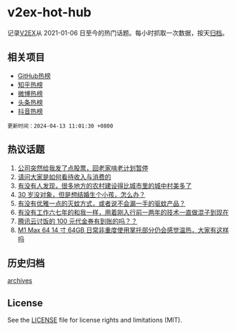 # v2ex-hot-hub

 记录[V2EX](https://www.v2ex.com/)从 2021-01-06 日至今的热门话题。每小时抓取一次数据，按天[归档](archives)。
 
 ## 相关项目

- [GitHub热榜](https://github.com/it985/github-hot-hub)
- [知乎热榜](https://github.com/it985/zhihu-hot-hub)
- [微博热榜](https://github.com/it985/weibo-hot-hub)
- [头条热榜](https://github.com/it985/toutiao-hot-hub)
- [抖音热榜](https://github.com/it985/douyin-hot-hub)


 `更新时间：2024-04-13 11:01:30 +0800`

## 热议话题

1. [公司突然给我发了点股票，回老家啃老计划暂停](https://www.v2ex.com/t/1031908)
1. [请问大家是如何看待收入与消费的](https://www.v2ex.com/t/1031963)
1. [有没有人发现，很多地方的农村建设得比城市里的城中村美多了](https://www.v2ex.com/t/1031890)
1. [30 岁没对象，但是想结婚生个小孩，怎么办？](https://www.v2ex.com/t/1032017)
1. [有没有优雅一点的灭蚊方式，或者说不会漏一手的驱蚊产品？](https://www.v2ex.com/t/1031947)
1. [有没有工作六七年的和我一样，用着刚入行前一两年的技术一直做混子到现在](https://www.v2ex.com/t/1031910)
1. [腾讯云讨饭的 100 元代金券有到账的吗？？](https://www.v2ex.com/t/1031894)
1. [M1 Max 64 14 寸 64GB 日常非重度使用掌托部分仍会感觉温热，大家有这样吗](https://www.v2ex.com/t/1031897)

## 历史归档

[archives](archives)

## License

See the [LICENSE](LICENSE) file for license rights and limitations (MIT).
